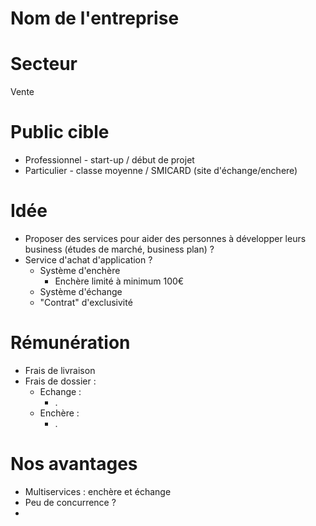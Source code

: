 # Nom de l'entreprise

# Secteur

Vente

# Public cible

- Professionnel - start-up / début de projet
- Particulier - classe moyenne / SMICARD (site d'échange/enchere)
# Idée

- Proposer des services pour aider des personnes à développer leurs business (études de marché, business plan) ?
- Service d'achat d'application ?
	- Système d'enchère
		- Enchère limité à minimum 100€
	- Système d'échange
	- "Contrat" d'exclusivité
# Rémunération

- Frais de livraison 
- Frais de dossier :
	- Echange :
		- .
	- Enchère :
		- .

# Nos avantages

- Multiservices : enchère et échange
- Peu de concurrence ?
- 

